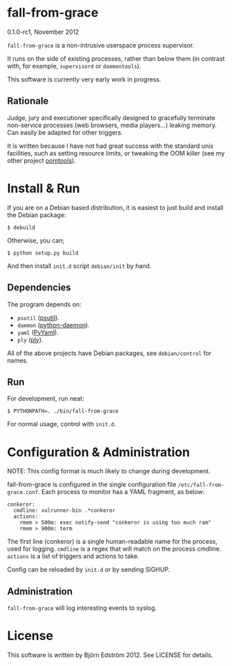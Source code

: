 # fall-from-grace
0.1.0-rc1, November 2012

`fall-from-grace` is a non-intrusive userspace process supervisor.

It runs on the side of existing processes, rather than below them (in contrast with, for example, `supervisord` or `daemontools`).

This software is currently very early work in progress.

## Rationale

Judge, jury and executioner specifically designed to gracefully terminate non-service processes (web browsers, media players...) leaking memory. Can easily be adapted for other triggers.

It is written because I have not had great success with the standard unix facilities, such as setting resource limits, or tweaking the OOM killer (see my other project [oomtools](https://github.com/bjornedstrom/oomtools)).

# Install & Run

If you are on a Debian based distribution, it is easiest to just build and install the Debian package:

    $ debuild

Otherwise, you can;

    $ python setup.py build

And then install `init.d` script `debian/init` by hand.

## Dependencies

The program depends on:

- `psutil` ([psutil](http://code.google.com/p/psutil/)).
- `daemon` ([python-daemon](http://pypi.python.org/pypi/python-daemon/)).
- `yaml` ([PyYaml](http://pyyaml.org/)).
- `ply` ([ply](http://www.dabeaz.com/ply/)).

All of the above projects have Debian packages, see `debian/control` for names.

## Run

For development, run neat:

    $ PYTHONPATH=. ./bin/fall-from-grace

For normal usage, control with `init.d`.

# Configuration & Administration

NOTE: This config format is much likely to change during development.

fall-from-grace is configured in the single configuration file `/etc/fall-from-grace.conf`. Each process to monitor has a YAML fragment, as below:

    conkeror:
      cmdline: xulrunner-bin .*conkeror
      actions:
        rmem > 500m: exec notify-send "conkeror is using too much ram"
        rmem > 900m: term

The first line (conkeror) is a single human-readable name for the process, used for logging. `cmdline` is a regex that will match on the process cmdline. `actions` is a list of triggers and actions to take.

Config can be reloaded by `init.d` or by sending SIGHUP.

## Administration

`fall-from-grace` will log interesting events to syslog.

# License

This software is written by Björn Edström 2012. See LICENSE for details.
